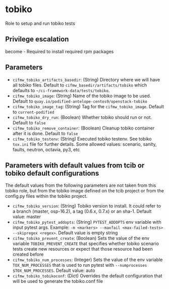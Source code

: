# tobiko
Role to setup and run tobiko tests

## Privilege escalation
become - Required to install required rpm packages

## Parameters
* `cifmw_tobiko_artifacts_basedir`: (String) Directory where we will have all tobiko files. Default to `cifmw_basedir/artifacts/tobiko` which defaults to `~/ci-framework-data/tests/tobiko`.
* `cifmw_tobiko_image`: (String) Name of the tobiko image to be used. Default to `quay.io/podified-antelope-centos9/openstack-tobiko`
* `cifmw_tobiko_image_tag`: (String) Tag for the `cifmw_tobiko_image`. Default to `current-podified`
* `cifmw_tobiko_dry_run`: (Boolean) Whether tobiko should run or not. Default to `false`
* `cifmw_tobiko_remove_container`: (Boolean) Cleanup tobiko container after it is done. Default to `false`
* `cifmw_tobiko_testenv`: (String) Executed tobiko testenv. See tobiko `tox.ini` file for further details. Some allowed values: scenario, sanity, faults, neutron, octavia, py3, etc

## Parameters with default values from tcib or tobiko default configurations
The default values from the following parameters are not taken from this tobiko role, but from the tobiko image defined on the tcib project or from the config.py files within the tobiko project.
* `cifmw_tobiko_version`: (String) Tobiko version to install. It could refer to a branch (master, osp-16.2), a tag (0.6.x, 0.7.x) or an sha-1. Default value: master
* `cifmw_tobiko_pytest_addopts`: (String) `PYTEST_ADDOPTS` env variable with input pytest args. Example: `-m <markers> --maxfail <max-failed-tests> --skipregex <regex>`. Default value is empty string
* `cifmw_tobiko_prevent_create`: (Boolean) Sets the value of the env variable `TOBIKO_PREVENT_CREATE` that specifies whether tobiko scenario tests create new resources or expect that those resource had been created before
* `cifmw_tobiko_num_processes`: (Integer) Sets the value of the env variable `TOX_NUM_PROCESSES` that is used to run pytest with `--numprocesses $TOX_NUM_PROCESSES`. Default value: auto
* `cifmw_tobiko_tobikoconf`: (Dict) Overrides the default configuration that will be used to generate the tobiko.conf file
